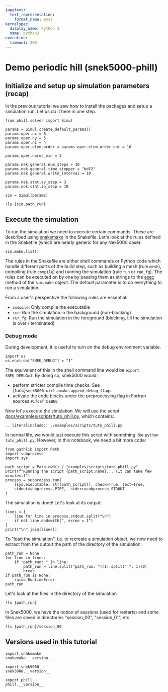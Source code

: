 ```yaml
---
jupytext:
  text_representation:
    format_name: myst
kernelspec:
  display_name: Python 3
  name: python3
execution:
  timeout: 200
---
```


<!-- #region tags=[] -->

# Demo periodic hill (snek5000-phill)

<!-- #endregion -->

## Initialize and setup up simulation parameters (recap)

In the previous tutorial we saw how to install the packages and setup a simulation run.
Let us do it here in one step.

```{code-cell}
from phill.solver import Simul

params = Simul.create_default_params()
params.oper.nx = 6
params.oper.ny = 5
params.oper.nz = 4
params.oper.elem.order = params.oper.elem.order_out = 10

params.oper.nproc_min = 2

params.nek.general.num_steps = 10
params.nek.general.time_stepper = "bdf2"
params.nek.general.write_interval = 10

params.nek.stat.av_step = 3
params.nek.stat.io_step = 10

sim = Simul(params)
```

```{code-cell}
!ls {sim.path_run}
```

## Execute the simulation

To run the simulation we need to execute certain commands. These are described using
[snakemake](https://snakemake.rtfd.io) in the Snakefile. Let's look at the rules defined
in the Snakefile (which are nearly generic for any Nek5000 case).

```{code-cell}
sim.make.list()
```

The rules in the Snakefile are either shell commands or Python code which handle
different parts of the build step, such as building a mesh (rule `mesh`), compiling
(rule `compile`) and running the simulation (rule `run` or `run_fg`). The rules can be
executed on by one by passing them as strings to the [exec](snek5000.make.Make.exec)
method of the `sim.make` object. The default parameter is to do everything to run a
simulation.

From a user's perspective the following rules are essential:

- `compile`: Only compile the executable
- `run`: Run the simulation in the background (non-blocking)
- `run_fg`: Run the simulation in the foreground (blocking, till the simulation is over
  / terminated)

<!-- #region tags=[] -->

### Debug mode

During development, it is useful to turn on the debug environment variable.

<!-- #endregion -->

```{code-cell}
import os
os.environ["SNEK_DEBUG"] = "1"
```

The equivalent of this in the shell command line would be `export SNEK_DEBUG=1`. By
doing so, snek5000 would:

- perform stricter compile time checks. See
  {func}`snek5000.util.smake.append_debug_flags`
- activate the code blocks under the preprocessing flag in Fortran sources
  `#ifdef DEBUG`

Now let's execute the simulation. We will use the script
[docs/examples/scripts/tuto_phill.py](https://github.com/snek5000/snek5000/tree/main/docs/examples/scripts/tuto_phill.py),
which contains:

```{eval-rst}
.. literalinclude:: ./examples/scripts/tuto_phill.py
```

In normal life, we would just execute this script with something like
`python tuto_phill.py`. However, in this notebook, we need a bit more code:

```{code-cell}
from pathlib import Path
import subprocess
import sys

path_script = Path.cwd() / "examples/scripts/tuto_phill.py"
print(f"Running the script {path_script.name}... (It can take few minutes.)")
process = subprocess.run(
    [sys.executable, str(path_script)], check=True, text=True,
    stdout=subprocess.PIPE,  stderr=subprocess.STDOUT
)
```

The simulation is done! Let's look at its output:

```{code-cell}
lines = [
    line for line in process.stdout.split("\n")
    if not line.endswith(", errno = 1")
]
print("\n".join(lines))
```

To "load the simulation", i.e. to recreate a simulation object, we now need to
extract from the output the path of the directory of the simulation:

```{code-cell}
path_run = None
for line in lines:
    if "path_run: " in line:
        path_run = line.split("path_run: ")[1].split(" ", 1)[0]
        break
if path_run is None:
    raise RuntimeError
path_run
```

Let's look at the files in the directory of the simulation

```{code-cell}
!ls {path_run}
```

In Snek5000, we have the notion of sessions (used for restarts) and some files
are saved in directories "session_00", "session_01", etc.

```{code-cell}
!ls {path_run}/session_00
```

## Versions used in this tutorial

```{code-cell}
import snakemake
snakemake.__version__
```

```{code-cell}
import snek5000
snek5000.__version__
```

```{code-cell}
import phill
phill.__version__
```
